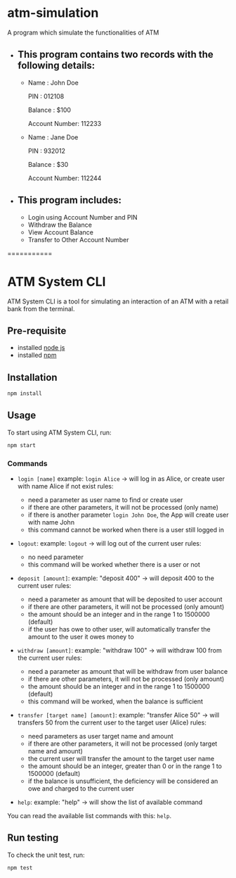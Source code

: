 # atm-simulation
A program which simulate the functionalities of ATM
- This program contains two records with the following details:
  --
   - Name          : John Doe
     
     PIN           : 012108

     Balance       : $100

     Account Number: 112233

   - Name          : Jane Doe

     PIN           : 932012

     Balance       : $30

     Account Number: 112244

- This program includes:
  --
   - Login using Account Number and PIN
   - Withdraw the Balance
   - View Account Balance
   - Transfer to Other Account Number

===========

# ATM System CLI
ATM System CLI is a tool for simulating an interaction of an ATM with a retail bank from the terminal.

## Pre-requisite
- installed <a href="https://nodejs.org/en/download/package-manager" target="_blank">node js</a>
- installed <a href="https://docs.npmjs.com/downloading-and-installing-node-js-and-npm" target="_blank">npm</a>

## Installation

```bash
npm install
```

## Usage
To start using ATM System CLI, run:

```bash
npm start
```

### Commands
- `login [name]`
example: `login Alice` -> will log in as Alice, or create user with name Alice if not exist
rules: 
    - need a parameter as user name to find or create user
    - if there are other parameters, it will not be processed (only name)
    - if there is another parameter `login John Doe`, the App will create user with name John
    - this command cannot be worked when there is a user still logged in
    
- `logout`: 
example: `logout` -> will log out of the current user
rules:
    - no need parameter
    - this command will be worked whether there is a user or not

- `deposit [amount]`: 
example: "deposit 400" -> will deposit 400 to the current user
rules:
    - need a parameter as amount that will be deposited to user account
    - if there are other parameters, it will not be processed (only amount)
    - the amount should be an integer and in the range 1 to 1500000 (default)
    - if the user has owe to other user, will automatically transfer the amount to the user it owes money to

- `withdraw [amount]`: 
example: "withdraw 100" -> will withdraw 100 from the current user
rules:
    - need a parameter as amount that will be withdraw from user balance
    - if there are other parameters, it will not be processed (only amount)
    - the amount should be an integer and in the range 1 to 1500000 (default)
    - this command will be worked, when the balance is sufficient

- `transfer [target name] [amount]`: 
example: "transfer Alice 50" -> will transfers 50 from the current user to the target user (Alice)
rules:
    - need parameters as user target name and amount
    - if there are other parameters, it will not be processed (only target name and amount)
    - the current user will transfer the amount to the target user name
    - the amount should be an integer, greater than 0 or in the range 1 to 1500000 (default)
    - if the balance is unsufficient, the deficiency will be considered an owe and charged to the current user

- `help`: 
example: "help" -> will show the list of available command

You can read the available list commands with this: `help`.

## Run testing
To check the unit test, run:

```bash
npm test
```
